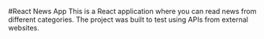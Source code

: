 #React News App
This is a React application where you can read news from different categories.
The project was built to test using APIs from external websites.
